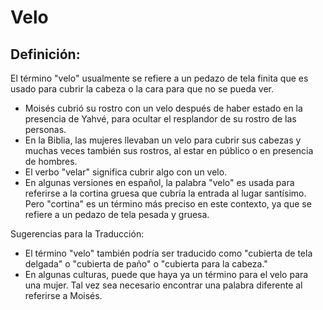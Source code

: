 # Velo

## Definición: 

El término "velo" usualmente se refiere a un pedazo de tela finita que es usado para cubrir la cabeza o la cara para que no se pueda ver.

* Moisés cubrió su rostro con un velo después de haber estado en la presencia de Yahvé, para ocultar el resplandor de su rostro de las personas.
* En la Biblia, las mujeres llevaban un velo para cubrir sus cabezas y muchas veces también sus rostros, al estar en público o en presencia de hombres.
* El verbo "velar" significa cubrir algo con un velo.
* En algunas versiones en español, la palabra "velo" es usada para referirse a la cortina gruesa que cubría  la entrada al lugar santísimo. Pero "cortina" es un término más preciso en este contexto, ya que se refiere a un pedazo de tela pesada y gruesa.

Sugerencias para la Traducción:

* El término "velo" también podría ser traducido como  "cubierta de tela delgada" o "cubierta de paño" o "cubierta para la cabeza."
* En algunas culturas, puede que haya ya un término para el velo para una mujer. Tal vez sea necesario encontrar una palabra diferente al referirse a Moisés.


